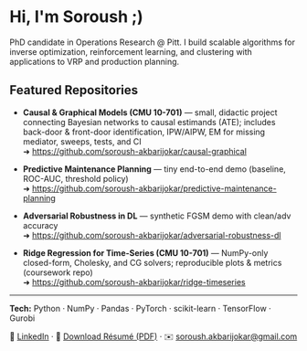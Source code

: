 # Hi, I'm Soroush ;)

PhD candidate in Operations Research @ Pitt. I build scalable algorithms for inverse optimization, reinforcement learning, and clustering with applications to VRP and production planning.

## Featured Repositories

- **Causal & Graphical Models (CMU 10-701)** — small, didactic project connecting Bayesian networks to causal estimands (ATE); includes back-door & front-door identification, IPW/AIPW, EM for missing mediator, sweeps, tests, and CI  
  ➜ https://github.com/soroush-akbarijokar/causal-graphical

- **Predictive Maintenance Planning** — tiny end-to-end demo (baseline, ROC-AUC, threshold policy)  
  ➜ https://github.com/soroush-akbarijokar/predictive-maintenance-planning

- **Adversarial Robustness in DL** — synthetic FGSM demo with clean/adv accuracy  
  ➜ https://github.com/soroush-akbarijokar/adversarial-robustness-dl

- **Ridge Regression for Time-Series (CMU 10-701)** — NumPy-only closed-form, Cholesky, and CG solvers; reproducible plots & metrics (coursework repo)  
  ➜ https://github.com/soroush-akbarijokar/ridge-timeseries

---

**Tech:** Python · NumPy · Pandas · PyTorch · scikit-learn · TensorFlow · Gurobi

🔗 [LinkedIn](https://www.linkedin.com/in/soroushakbarijokar) · 📄 [Download Résumé (PDF)](https://raw.githubusercontent.com/soroush-akbarijokar/soroush-akbarijokar/main/resume.pdf) · ✉️ soroush.akbarijokar@gmail.com

